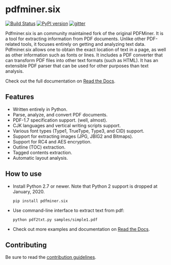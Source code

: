 pdfminer.six
============

[![Build Status](https://travis-ci.org/pdfminer/pdfminer.six.svg?branch=master)](https://travis-ci.org/pdfminer/pdfminer.six)
[![PyPI version](https://img.shields.io/pypi/v/pdfminer.six.svg)](https://pypi.python.org/pypi/pdfminer.six/)
[![gitter](https://badges.gitter.im/pdfminer-six/Lobby.svg)](https://gitter.im/pdfminer-six/Lobby?utm_source=badge&utm_medium)

Pdfminer.six is an community maintained fork of the original PDFMiner. It is a
tool for extracting information from PDF documents.
Unlike other PDF-related tools, it focuses entirely on getting
and analyzing text data. Pdfminer.six allows one to obtain
the exact location of text in a page, as well as
other information such as fonts or lines.
It includes a PDF converter that can transform PDF files
into other text formats (such as HTML). It has an extensible
PDF parser that can be used for other purposes than text analysis.

Check out the full documentation on
[Read the Docs](https://pdfminersix.readthedocs.io).


Features
--------

 * Written entirely in Python.
 * Parse, analyze, and convert PDF documents.
 * PDF-1.7 specification support. (well, almost).
 * CJK languages and vertical writing scripts support.
 * Various font types (Type1, TrueType, Type3, and CID) support.
 * Support for extracting images (JPG, JBIG2 and Bitmaps).
 * Support for RC4 and AES encryption.
 * Outline (TOC) extraction.
 * Tagged contents extraction.
 * Automatic layout analysis.


How to use
----------

 * Install Python 2.7 or newer. Note that Python 2 support is dropped at
  January, 2020.

    `pip install pdfminer.six`

 * Use command-line interface to extract text from pdf:

    `python pdf2txt.py samples/simple1.pdf`
    
* Check out more examples and documentation on
[Read the Docs](https://pdfminersix.readthedocs.io).


Contributing
------------

Be sure to read the [contribution guidelines](https://github.com/pdfminer/pdfminer.six/blob/master/CONTRIBUTING.md). 
